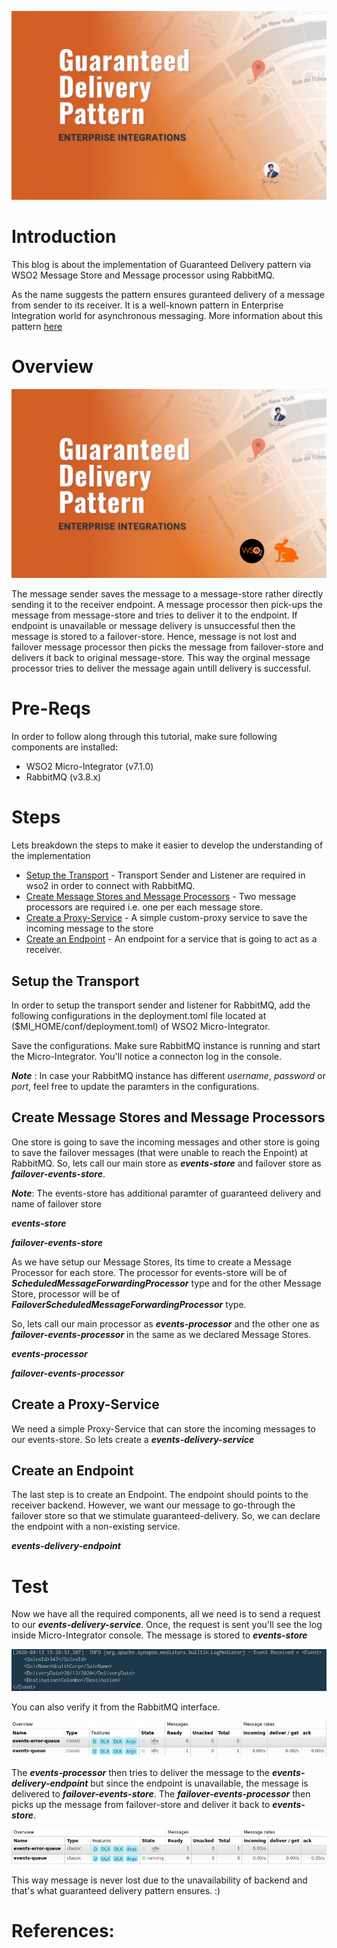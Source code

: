 ![Guaranteed Delivery Pattern Overview](./header.png)

# Introduction
This blog is about the implementation of Guaranteed Delivery pattern via WSO2 Message Store and Message processor using RabbitMQ.

As the name suggests the pattern ensures guranteed delivery of a message from sender to its receiver. It is a well-known pattern in Enterprise Integration world for asynchronous messaging. More information about this pattern [here][linkToGDPattern]

# Overview
![Guaranteed Delivery Pattern Diagram](./guaranteed-delivery-pattern.png "Courtesy of WSO2")

The message sender saves the message to a message-store rather directly sending it to the receiver endpoint. A message processor then pick-ups the message from message-store and tries to deliver it to the endpoint. If endpoint is unavailable or message delivery is unsuccessful then the message is stored to a failover-store. Hence, message is not lost and failover message processor then picks the message from failover-store and delivers it back to original message-store. This way the orginal message processor tries to deliver the message again untill delivery is successful.

# Pre-Reqs
In order to follow along through this tutorial, make sure following components are installed:

- WSO2 Micro-Integrator (v7.1.0)
- RabbitMQ (v3.8.x)

# Steps
Lets breakdown the steps to make it easier to develop the understanding of the implementation

- [Setup the Transport](#Setup-the-Transport) -
Transport Sender and Listener are required in wso2 in order to connect with RabbitMQ.
- [Create Message Stores and Message Processors](#Create-Message-Stores-and-Message-Processors) -
Two message processors are required i.e. one per each message store.
- [Create a Proxy-Service](#Create-a-Proxy-Service) -
A simple custom-proxy service to save the incoming message to the store
- [Create an Endpoint](#Create-an-Endpoint) -
An endpoint for a service that is going to act as a receiver.

## Setup the Transport
In order to setup the transport sender and listener for RabbitMQ, add the following configurations in the deployment.toml file located at ($MI_HOME/conf/deployment.toml) of WSO2 Micro-Integrator.

<script src="https://gist.github.com/yasirjanjua/9183c5ac48d12ad3f82d05591082efed.js"></script>

Save the configurations. Make sure RabbitMQ instance is running and start the Micro-Integrator.
You'll notice a connecton log in the console.

**_Note_** : In case your RabbitMQ instance has different _username_, _password_ or _port_, feel free to update the paramters in the configurations.

## Create Message Stores and Message Processors
One store is going to save the incoming messages and other store is going to save the failover messages (that were unable to reach the Enpoint) at RabbitMQ. So, lets call our main store as **_events-store_** and failover store as **_failover-events-store_**.

**_Note_**: The events-store has additional paramter of guaranteed delivery and name of failover store

**_events-store_**
<script src="https://gist.github.com/yasirjanjua/cf15a262804194ef5dae886731aa7e4d.js"></script>

**_failover-events-store_**
<script src="https://gist.github.com/yasirjanjua/1ef6e2fa9d0a15caeb464bdca8bac7b8.js"></script>

As we have setup our Message Stores, Its time to create a Message Processor for each store. The processor for events-store will be of
**_ScheduledMessageForwardingProcessor_** type and for the other Message Store, processor will be of **_FailoverScheduledMessageForwardingProcessor_** type.

So, lets call our main processor as **_events-processor_** and the other one as **_failover-events-processor_** in the same as we declared Message Stores.

**_events-processor_**
<script src="https://gist.github.com/yasirjanjua/a47f08b54f7fcd88586adc1cba4d58c1.js"></script>

**_failover-events-processor_**
<script src="https://gist.github.com/yasirjanjua/9b625f5a29111879ba7637c5b4898db3.js"></script>

## Create a Proxy-Service
We need a simple Proxy-Service that can store the incoming messages to our events-store. So lets create a **_events-delivery-service_**

<script src="https://gist.github.com/yasirjanjua/10145e5446ee5f9a088cb47a60969c13.js"></script>

## Create an Endpoint
The last step is to create an Endpoint. The endpoint should points to the receiver backend. However, we want our message to go-through the failover store so that we stimulate guaranteed-delivery. So, we can declare the endpoint with a non-existing service.

**_events-delivery-endpoint_**
<script src="https://gist.github.com/yasirjanjua/f9f26a4f72125c6d1695e32792863b1f.js"></script>

# Test
Now we have all the required components, all we need is to send a request to our **_events-delivery-service_**. Once, the request is sent you'll see the log inside Micro-Integrator console. The message is stored to **_events-store_**

![Event Log](./event-log.png)

You can also verify it from the RabbitMQ interface.

![RabbitMQ Inteface](./rabbitmq-events-queue.png)

The **_events-processor_** then tries to deliver the message to the **_events-delivery-endpoint_** but since the endpoint is unavailable, the message is delivered to **_failover-events-store_**. The **_failover-events-processor_** then picks up the message from failover-store and deliver it back to **_events-store_**.

![RabbitMQ Error Queue](./rabbitmq-error-events-queue.png)

This way message is never lost due to the unavailability of backend and that's what guaranteed delivery pattern ensures. :)

# References:

[linkToGDPattern]: https://docs.wso2.com/display/IntegrationPatterns/Guaranteed+Delivery#df23c084462d4f90af10720f14686e46
